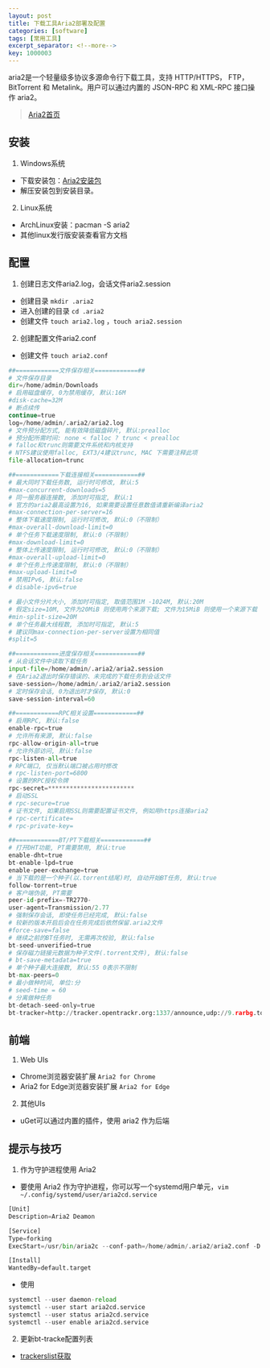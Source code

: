 ```yaml
---
layout: post
title: 下载工具Aria2部署及配置
categories: [software]
tags: [常用工具]
excerpt_separator: <!--more-->
key: 1000003
---
```


aria2是一个轻量级多协议多源命令行下载工具，支持 HTTP/HTTPS， FTP，BitTorrent 和 Metalink。用户可以通过内置的 JSON-RPC 和 XML-RPC 接口操作 aria2。
> [Aria2首页](https://aria2.github.io/)

<!--more-->

## 安装
1. Windows系统  
- 下载安装包：[Aria2安装包](https://github.com/aria2/aria2/releases)  
- 解压安装包到安装目录。
2. Linux系统  
- ArchLinux安装：pacman -S aria2
- 其他linux发行版安装查看官方文档

## 配置
1. 创建日志文件aria2.log，会话文件aria2.session
- 创建目录 `mkdir .aria2`
- 进入创建的目录 `cd .aria2`
-  创建文件 `touch aria2.log` ，`touch aria2.session`
2. 创建配置文件aria2.conf
- 创建文件 `touch aria2.conf`  

```python
##============文件保存相关============##
# 文件保存目录
dir=/home/admin/Downloads
# 启用磁盘缓存, 0为禁用缓存, 默认:16M
#disk-cache=32M
# 断点续传
continue=true
log=/home/admin/.aria2/aria2.log
# 文件预分配方式, 能有效降低磁盘碎片, 默认:prealloc
# 预分配所需时间: none < falloc ? trunc < prealloc
# falloc和trunc则需要文件系统和内核支持
# NTFS建议使用falloc, EXT3/4建议trunc, MAC 下需要注释此项
file-allocation=trunc

##============下载连接相关============##
# 最大同时下载任务数, 运行时可修改, 默认:5
#max-concurrent-downloads=5
# 同一服务器连接数, 添加时可指定, 默认:1
# 官方的aria2最高设置为16, 如果需要设置任意数值请重新编译aria2
#max-connection-per-server=16
# 整体下载速度限制, 运行时可修改, 默认:0（不限制）
#max-overall-download-limit=0
# 单个任务下载速度限制, 默认:0（不限制）
#max-download-limit=0
# 整体上传速度限制, 运行时可修改, 默认:0（不限制）
#max-overall-upload-limit=0
# 单个任务上传速度限制, 默认:0（不限制）
#max-upload-limit=0
# 禁用IPv6, 默认:false
# disable-ipv6=true

# 最小文件分片大小, 添加时可指定, 取值范围1M -1024M, 默认:20M
# 假定size=10M, 文件为20MiB 则使用两个来源下载; 文件为15MiB 则使用一个来源下载
#min-split-size=20M
# 单个任务最大线程数, 添加时可指定, 默认:5
# 建议同max-connection-per-server设置为相同值
#split=5

##============进度保存相关============##
# 从会话文件中读取下载任务
input-file=/home/admin/.aria2/aria2.session
# 在Aria2退出时保存错误的、未完成的下载任务到会话文件
save-session=/home/admin/.aria2/aria2.session
# 定时保存会话, 0为退出时才保存, 默认:0
save-session-interval=60

##============RPC相关设置============##
# 启用RPC, 默认:false
enable-rpc=true
# 允许所有来源, 默认:false
rpc-allow-origin-all=true
# 允许外部访问, 默认:false
rpc-listen-all=true
# RPC端口, 仅当默认端口被占用时修改
# rpc-listen-port=6800
# 设置的RPC授权令牌
rpc-secret=************************
# 启动SSL
# rpc-secure=true
# 证书文件, 如果启用SSL则需要配置证书文件, 例如用https连接aria2
# rpc-certificate=
# rpc-private-key=

##============BT/PT下载相关============##
# 打开DHT功能, PT需要禁用, 默认:true
enable-dht=true
bt-enable-lpd=true
enable-peer-exchange=true
# 当下载的是一个种子(以.torrent结尾)时, 自动开始BT任务, 默认:true
follow-torrent=true
# 客户端伪装, PT需要
peer-id-prefix=-TR2770-
user-agent=Transmission/2.77
# 强制保存会话, 即使任务已经完成, 默认:false
# 较新的版本开启后会在任务完成后依然保留.aria2文件
#force-save=false
# 继续之前的BT任务时, 无需再次校验, 默认:false
bt-seed-unverified=true
# 保存磁力链接元数据为种子文件(.torrent文件), 默认:false
# bt-save-metadata=true
# 单个种子最大连接数, 默认:55 0表示不限制
bt-max-peers=0
# 最小做种时间, 单位:分
# seed-time = 60
# 分离做种任务
bt-detach-seed-only=true
bt-tracker=http://tracker.opentrackr.org:1337/announce,udp://9.rarbg.to:2710/announce,udp://9.rarbg.me:2710/announce,udp://3rt.tace.ru:60889/announce,http://5rt.tace.ru:60889/announce,udp://tracker.internetwarriors.net:1337/announce,udp://tracker.cyberia.is:6969/announce,udp://exodus.desync.com:6969/announce,udp://explodie.org:6969/announce,udp://tracker3.itzmx.com:6961/announce,http://tracker1.itzmx.com:8080/announce,udp://www.torrent.eu.org:451/announce,udp://tracker.torrent.eu.org:451/announce,udp://open.stealth.si:80/announce,udp://tracker.ds.is:6969/announce,udp://retracker.lanta-net.ru:2710/announce,udp://tracker.tiny-vps.com:6969/announce,http://open.acgnxtracker.com:80/announce,udp://tracker.zerobytes.xyz:1337/announce,udp://tracker.moeking.me:6969/announc

```

## 前端
1. Web UIs
- Chrome浏览器安装扩展 `Aria2 for Chrome`
- Aria2 for Edge浏览器安装扩展 `Aria2 for Edge`
2. 其他UIs
- uGet可以通过内置的插件，使用 aria2 作为后端

## 提示与技巧
1. 作为守护进程使用 Aria2  
- 要使用 Aria2 作为守护进程，你可以写一个systemd用户单元，`vim ~/.config/systemd/user/aria2cd.service`  

```python
[Unit]
Description=Aria2 Deamon

[Service]
Type=forking
ExecStart=/usr/bin/aria2c --conf-path=/home/admin/.aria2/aria2.conf -D

[Install]
WantedBy=default.target
```
- 使用  

```python
systemctl --user daemon-reload
systemctl --user start aria2cd.service
systemctl --user status aria2cd.service
systemctl --user enable aria2cd.service
```

2. 更新bt-tracke配置列表  
- [trackerslist获取](https://ngosang.github.io/trackerslist/)